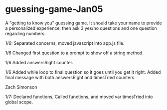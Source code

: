 # guessing-game-Jan05
A "getting to know you" guessing game. It should take your name to provide a personalized experience, then ask 3 yes/no questions and one question regarding numbers.

1/6: Separated concerns, moved javascript into app.js file.

1/6 Changed first question to a prompt to show off a string method.

1/6 Added answersRight counter.

1/6 Added while loop to final question so it goes until you get it right. Added final message with both answersRight and timesTried counters.

Zach Simonson

1/7: Declared functions, Called functions, and moved var timesTried into global scope.
